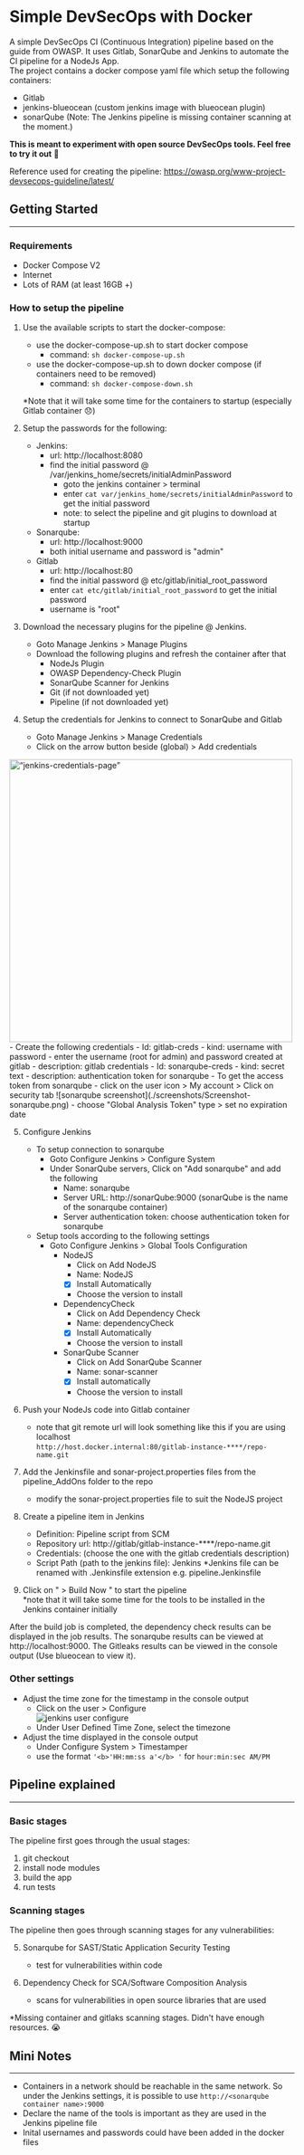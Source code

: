 # Simple DevSecOps with Docker
A simple DevSecOps CI (Continuous Integration) pipeline based on the guide from OWASP. It uses Gitlab, SonarQube and Jenkins to automate the CI pipeline for a NodeJs App.  
The project contains a docker compose yaml file which setup the following containers:
  - Gitlab
  - jenkins-blueocean (custom jenkins image with blueocean plugin)
  - sonarQube
(Note: The Jenkins pipeline is missing container scanning at the moment.)

**This is meant to experiment with open source DevSecOps tools. Feel free to try it out** :wave:

Reference used for creating the pipeline: https://owasp.org/www-project-devsecops-guideline/latest/

## Getting Started
---
### Requirements
- Docker Compose V2
- Internet
- Lots of RAM (at least 16GB +)

### How to setup the pipeline 
1. Use the available scripts to start the docker-compose:
     - use the docker-compose-up.sh to start docker compose
       - command: ```sh docker-compose-up.sh```
     - use the docker-compose-up.sh to down docker compose (if containers need to be removed)
       - command: ```sh docker-compose-down.sh```
    
    *Note that it will take some time for the containers to startup (especially Gitlab container :disappointed:)

2. Setup the passwords for the following:
   - Jenkins: 
     - url: http://localhost:8080
     - find the initial password @ /var/jenkins_home/secrets/initialAdminPassword
       - goto the jenkins container > terminal
       - enter ```cat var/jenkins_home/secrets/initialAdminPassword``` to get the initial password
       - note: to select the pipeline and git plugins to download at startup
   - Sonarqube: 
     - url: http://localhost:9000
     - both initial username and password is "admin"
   - Gitlab
     - url: http://localhost:80
     - find the initial password @ etc/gitlab/initial_root_password
     - enter ```cat etc/gitlab/initial_root_password``` to get the initial password
     - username is "root"  
      
3. Download the necessary plugins for the pipeline @ Jenkins.
   - Goto Manage Jenkins > Manage Plugins
   - Download the following plugins and refresh the container after that
     - NodeJs Plugin
     - OWASP Dependency-Check Plugin
     - SonarQube Scanner for Jenkins
     - Git (if not downloaded yet)
     - Pipeline (if not downloaded yet)

4. Setup the credentials for Jenkins to connect to SonarQube and Gitlab
   - Goto Manage Jenkins > Manage Credentials
   - Click on the arrow button beside (global) > Add credentials
<img src="./screenshots/Screenshot-jenkins-credentials.png" alt= “jenkins-credentials-page” width="500px" height="500px">
   - Create the following credentials 
     - Id: gitlab-creds
       - kind: username with password
       - enter the username (root for admin) and password created at gitlab
       - description: gitlab credentials
     - Id: sonarqube-creds
       - kind: secret text
       - description: authentication token for sonarqube
       - To get the access token from sonarqube 
         - click on the user icon > My account > Click on security tab  
         ![sonarqube screenshot](./screenshots/Screenshot-sonarqube.png)
         - choose "Global Analysis Token" type > set no expiration date  
          
5. Configure Jenkins
   - To setup connection to sonarqube
     - Goto Configure Jenkins > Configure System 
     - Under SonarQube servers, Click on "Add sonarqube" and add the following
       - Name: sonarqube
       - Server URL: http://sonarQube:9000 (sonarQube is the name of the sonarqube container)
       - Server authentication token: choose authentication token for sonarqube
   - Setup tools according to the following settings
     - Goto Configure Jenkins > Global Tools Configuration
       - NodeJS
         - Click on Add NodeJS
         - Name: NodeJS
         - [x] Install Automatically 
         - Choose the version to install
       - DependencyCheck
         - Click on Add Dependency Check 
         - Name: dependencyCheck
         - [x] Install Automatically 
         - Choose the version to install 
       - SonarQube Scanner
         - Click on Add SonarQube Scanner
         - Name: sonar-scanner
         - [x] Install automatically
         - Choose the version to install

6. Push your NodeJs code into Gitlab container
    - note that git remote url will look something like this if you are using localhost  
    ```http://host.docker.internal:80/gitlab-instance-****/repo-name.git```

7. Add the Jenkinsfile and sonar-project.properties files from the pipeline_AddOns folder to the repo
   - modify the sonar-project.properties file to suit the NodeJS project  

8. Create a pipeline item in Jenkins
    - Definition: Pipeline script from SCM
    - Repository url: http://gitlab/gitlab-instance-****/repo-name.git
    - Credentials: (choose the one with the gitlab credentials description)
    - Script Path (path to the jenkins file): Jenkins
      *Jenkins file can be renamed with .Jenkinsfile extension e.g. pipeline.Jenkinsfile  

9. Click on " > Build Now " to start the pipeline  
    *note that it will take some time for the tools to be installed in the Jenkins container initially

After the build job is completed, the dependency check results can be displayed in the job results. The sonarqube results can be viewed at http://localhost:9000. The Gitleaks results can be viewed in the console output (Use blueocean to view it).  

    
### Other settings
- Adjust the time zone for the timestamp in the console output
  - Click on the user > Configure  
  ![jenkins user configure](./screenshots/Screenshot-configureUser.png)
  - Under User Defined Time Zone, select the timezone 
- Adjust the time displayed in the console output
  - Under Configure System > Timestamper
  - use the format ```'<b>'HH:mm:ss a'</b> '``` for ```hour:min:sec AM/PM```

## Pipeline explained
---
### Basic stages
The pipeline first goes through the usual stages:

1. git checkout
2. install node modules
3. build the app
4. run tests

### Scanning stages
The pipeline then goes through scanning stages for any vulnerabilities:  

5. Sonarqube for SAST/Static Application Security Testing 
   - test for vulnerabilities within code 

6. Dependency Check for SCA/Software Composition Analysis
   - scans for vulnerabilities in open source libraries that are used  

*Missing container and gitlaks scanning stages. Didn't have enough resources. :sob:

## Mini Notes
---
- Containers in a network should be reachable in the same network. So under the Jenkins settings, it is possible to use ```http://<sonarqube container name>:9000```
- Declare the name of the tools is important as they are used in the Jenkins pipeline file
- Inital usernames and passwords could have been added in the docker files